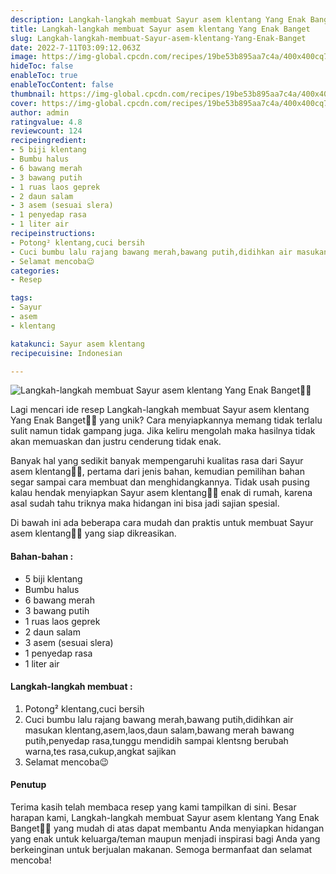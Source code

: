 ```yaml
---
description: Langkah-langkah membuat Sayur asem klentang Yang Enak Banget"
title: Langkah-langkah membuat Sayur asem klentang Yang Enak Banget
slug: Langkah-langkah-membuat-Sayur-asem-klentang-Yang-Enak-Banget
date: 2022-7-11T03:09:12.063Z
image: https://img-global.cpcdn.com/recipes/19be53b895aa7c4a/400x400cq70/photo.jpg
hideToc: false
enableToc: true
enableTocContent: false
thumbnail: https://img-global.cpcdn.com/recipes/19be53b895aa7c4a/400x400cq70/photo.jpg
cover: https://img-global.cpcdn.com/recipes/19be53b895aa7c4a/400x400cq70/photo.jpg
author: admin
ratingvalue: 4.8
reviewcount: 124
recipeingredient:
- 5 biji klentang
- Bumbu halus
- 6 bawang merah
- 3 bawang putih
- 1 ruas laos geprek
- 2 daun salam
- 3 asem (sesuai slera)
- 1 penyedap rasa
- 1 liter air
recipeinstructions:
- Potong² klentang,cuci bersih
- Cuci bumbu lalu rajang bawang merah,bawang putih,didihkan air masukan klentang,asem,laos,daun salam,bawang merah bawang putih,penyedap rasa,tunggu mendidih sampai klentsng berubah warna,tes rasa,cukup,angkat sajikan
- Selamat mencoba😉
categories:
- Resep

tags:
- Sayur
- asem
- klentang

katakunci: Sayur asem klentang
recipecuisine: Indonesian

---
```


![Langkah-langkah membuat Sayur asem klentang Yang Enak Banget👩‍🍳](https://img-global.cpcdn.com/recipes/19be53b895aa7c4a/400x400cq70/photo.jpg)

Lagi mencari ide resep Langkah-langkah membuat Sayur asem klentang Yang Enak Banget👩‍🍳 yang unik? Cara menyiapkannya memang tidak terlalu sulit namun tidak gampang juga. Jika keliru mengolah maka hasilnya tidak akan memuaskan dan justru cenderung tidak enak.

Banyak hal yang sedikit banyak mempengaruhi kualitas rasa dari Sayur asem klentang👩‍🍳, pertama dari jenis bahan, kemudian pemilihan bahan segar sampai cara membuat dan menghidangkannya. Tidak usah pusing kalau hendak menyiapkan Sayur asem klentang👩‍🍳 enak di rumah, karena asal sudah tahu triknya maka hidangan ini bisa jadi sajian spesial.

Di bawah ini ada beberapa cara mudah dan praktis untuk membuat Sayur asem klentang👩‍🍳 yang siap dikreasikan.

<!--inarticleads1-->

#### Bahan-bahan :

- 5 biji klentang
- Bumbu halus
- 6 bawang merah
- 3 bawang putih
- 1 ruas laos geprek
- 2 daun salam
- 3 asem (sesuai slera)
- 1 penyedap rasa
- 1 liter air

<!--inarticleads2-->

#### Langkah-langkah membuat :

1. Potong² klentang,cuci bersih
1. Cuci bumbu lalu rajang bawang merah,bawang putih,didihkan air masukan klentang,asem,laos,daun salam,bawang merah bawang putih,penyedap rasa,tunggu mendidih sampai klentsng berubah warna,tes rasa,cukup,angkat sajikan
1. Selamat mencoba😉

#### Penutup

Terima kasih telah membaca resep yang kami tampilkan di sini. Besar harapan kami, Langkah-langkah membuat Sayur asem klentang Yang Enak Banget👩‍🍳 yang mudah di atas dapat membantu Anda menyiapkan hidangan yang enak untuk keluarga/teman maupun menjadi inspirasi bagi Anda yang berkeinginan untuk berjualan makanan. Semoga bermanfaat dan selamat mencoba!